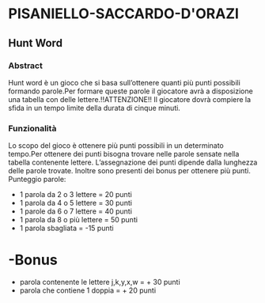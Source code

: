 # PISANIELLO-SACCARDO-D'ORAZI

## Hunt Word

### Abstract
Hunt word è un gioco che si basa sull’ottenere quanti più punti possibili formando parole.Per formare queste parole il giocatore avrà a disposizione una tabella con delle lettere.!!ATTENZIONE!! Il giocatore dovrà compiere la sfida in un tempo limite della durata di cinque minuti.

### Funzionalità
Lo scopo del gioco è ottenere più punti possibili in un determinato tempo.Per ottenere dei punti bisogna trovare nelle parole sensate nella tabella contenente lettere. L’assegnazione dei punti dipende dalla lunghezza delle parole trovate. Inoltre sono presenti dei bonus per ottenere più punti.
Punteggio parole:
- 1 parola da 2 o 3 lettere = 20 punti 
- 1 parola da 4 o 5 lettere = 30 punti   
- 1 parole da 6 o 7 lettere = 40 punti 
- 1 parola da 8 o più lettere = 50 punti 
- 1 parola sbagliata = -15 punti  
# -Bonus 
- parola contenente le lettere j,k,y,x,w = + 30 punti  
- parola che contiene 1 doppia = + 20 punti 
